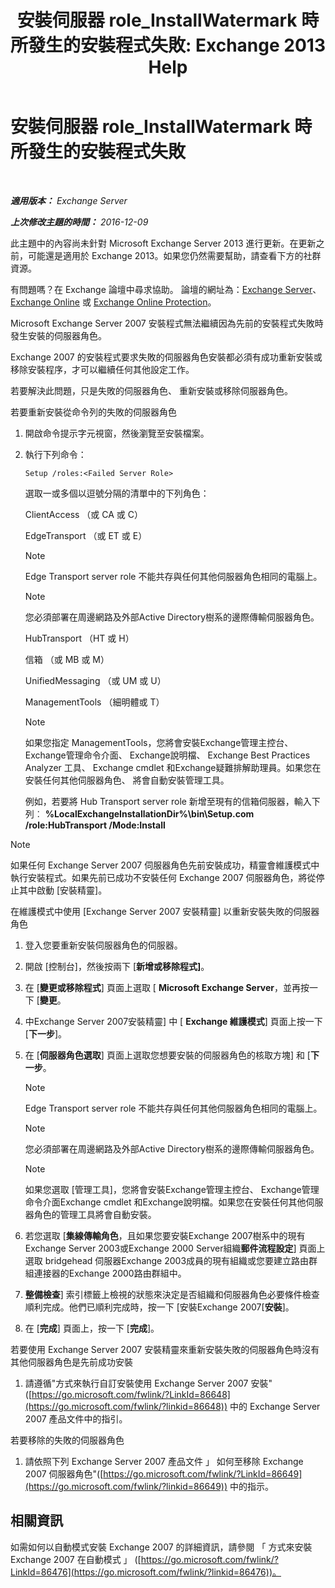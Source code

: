 ﻿---
title: '安裝伺服器 role_InstallWatermark 時所發生的安裝程式失敗: Exchange 2013 Help'
TOCTitle: 安裝伺服器 role_InstallWatermark 時所發生的安裝程式失敗
ms:assetid: ad89ebd5-f9bb-40c1-8811-09b145c2b341
ms:mtpsurl: https://technet.microsoft.com/zh-tw/library/ms.exch.setupreadiness.installwatermark(v=EXCHG.150)
ms:contentKeyID: 50473961
ms.date: 05/21/2018
mtps_version: v=EXCHG.150
ms.translationtype: MT
---

# 安裝伺服器 role\_InstallWatermark 時所發生的安裝程式失敗

 

_**適用版本：** Exchange Server_

_**上次修改主題的時間：** 2016-12-09_

此主題中的內容尚未針對 Microsoft Exchange Server 2013 進行更新。在更新之前，可能還是適用於 Exchange 2013。如果您仍然需要幫助，請查看下方的社群資源。

有問題嗎？在 Exchange 論壇中尋求協助。 論壇的網址為：[Exchange Server](https://go.microsoft.com/fwlink/p/?linkid=60612)、 [Exchange Online](https://go.microsoft.com/fwlink/p/?linkid=267542) 或 [Exchange Online Protection](https://go.microsoft.com/fwlink/p/?linkid=285351)。

Microsoft Exchange Server 2007 安裝程式無法繼續因為先前的安裝程式失敗時發生安裝的伺服器角色。

Exchange 2007 的安裝程式要求失敗的伺服器角色安裝都必須有成功重新安裝或移除安裝程序，才可以繼續任何其他設定工作。

若要解決此問題，只是失敗的伺服器角色、 重新安裝或移除伺服器角色。

若要重新安裝從命令列的失敗的伺服器角色

1.  開啟命令提示字元視窗，然後瀏覽至安裝檔案。

2.  執行下列命令：
    
        Setup /roles:<Failed Server Role>
    
    選取一或多個以逗號分隔的清單中的下列角色：
    
    ClientAccess （或 CA 或 C）
    
    EdgeTransport （或 ET 或 E）
    
    > [!NOTE]  
    > Edge Transport server role 不能共存與任何其他伺服器角色相同的電腦上。
    
    > [!NOTE]  
    > 您必須部署在周邊網路及外部Active Directory樹系的邊際傳輸伺服器角色。
    
    HubTransport （HT 或 H）
    
    信箱 （或 MB 或 M）
    
    UnifiedMessaging （或 UM 或 U）
    
    ManagementTools （細明體或 T）
    
    > [!NOTE]  
    > 如果您指定 ManagementTools，您將會安裝Exchange管理主控台、 Exchange管理命令介面、 Exchange說明檔、 Exchange Best Practices Analyzer 工具、 Exchange cmdlet 和Exchange疑難排解助理員。如果您在安裝任何其他伺服器角色、 將會自動安裝管理工具。
    
    例如，若要將 Hub Transport server role 新增至現有的信箱伺服器，輸入下列︰ **%LocalExchangeInstallationDir%\\bin\\Setup.com /role:HubTransport /Mode:Install**


> [!NOTE]  
> 如果任何 Exchange Server 2007 伺服器角色先前安裝成功，精靈會維護模式中執行安裝程式。如果先前已成功不安裝任何 Exchange 2007 伺服器角色，將從停止其中啟動 [安裝精靈]。




在維護模式中使用 \[Exchange Server 2007 安裝精靈\] 以重新安裝失敗的伺服器角色

1.  登入您要重新安裝伺服器角色的伺服器。

2.  開啟 \[控制台\]，然後按兩下 \[**新增或移除程式\]**。

3.  在 \[**變更或移除程式**\] 頁面上選取 \[ **Microsoft Exchange Server**，並再按一下 \[**變更**。

4.  中Exchange Server 2007安裝精靈\] 中 \[ **Exchange 維護模式**\] 頁面上按一下 \[**下一步**\]。

5.  在 \[**伺服器角色選取**\] 頁面上選取您想要安裝的伺服器角色的核取方塊\] 和 \[**下一步**。
    
    > [!NOTE]  
    > Edge Transport server role 不能共存與任何其他伺服器角色相同的電腦上。
    
    > [!NOTE]  
    > 您必須部署在周邊網路及外部Active Directory樹系的邊際傳輸伺服器角色。
    
    > [!NOTE]  
    > 如果您選取 [管理工具]，您將會安裝Exchange管理主控台、 Exchange管理命令介面Exchange cmdlet 和Exchange說明檔。如果您在安裝任何其他伺服器角色的管理工具將會自動安裝。


6.  若您選取 \[**集線傳輸角色**，且如果您要安裝Exchange 2007樹系中的現有Exchange Server 2003或Exchange 2000 Server組織**郵件流程設定**\] 頁面上選取 bridgehead 伺服器Exchange 2003成員的現有組織或您要建立路由群組連接器的Exchange 2000路由群組中。

7.  **整備檢查**\] 索引標籤上檢視的狀態來決定是否組織和伺服器角色必要條件檢查順利完成。他們已順利完成時，按一下 \[安裝Exchange 2007\[**安裝**\]。

8.  在 \[**完成**\] 頁面上，按一下 \[**完成**\]。

若要使用 Exchange Server 2007 安裝精靈來重新安裝失敗的伺服器角色時沒有其他伺服器角色是先前成功安裝

1.  請遵循"方式來執行自訂安裝使用 Exchange Server 2007 安裝"([https://go.microsoft.com/fwlink/?LinkId=86648](https://go.microsoft.com/fwlink/?linkid=86648)) 中的 Exchange Server 2007 產品文件中的指引。

若要移除的失敗的伺服器角色

1.  請依照下列 Exchange Server 2007 產品文件 」 如何至移除 Exchange 2007 伺服器角色"([https://go.microsoft.com/fwlink/?LinkId=86649](https://go.microsoft.com/fwlink/?linkid=86649)) 中的指示。

## 相關資訊

如需如何以自動模式安裝 Exchange 2007 的詳細資訊，請參閱 「 方式來安裝 Exchange 2007 在自動模式 」 ([https://go.microsoft.com/fwlink/?LinkId=86476](https://go.microsoft.com/fwlink/?linkid=86476))。

